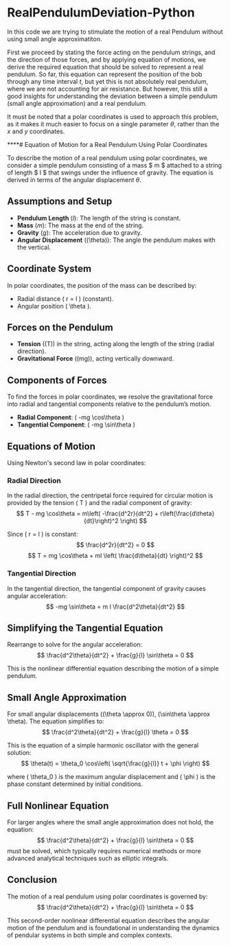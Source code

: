 # RealPendulumDeviation-Python
In this code we are trying to stimulate the motion of a real Pendulum without using small angle approximatiton.

First we proceed by stating the force acting on the pendulum strings, and the direction of those forces, and by applying equation of motions, we derive the required equation that should be solved to represent a real pendulum. So far, this equation can represent the position of the bob through any time interval $t$, but yet this is not absolutely real pendulum, where we are not accounting for air resistance. But however, this still a good insights for understanding the deviation between a simple pendulum (small angle approximation) and a real pendulum.

It must be noted that a polar coordinates is used to approach this problem, as it makes it much easier to focus on a single parameter $\theta$, rather than the $x$ and $y$ coordinates.

****# Equation of Motion for a Real Pendulum Using Polar Coordinates

To describe the motion of a real pendulum using polar coordinates, we consider a simple pendulum consisting of a mass $ m $ attached to a string of length $ l $ that swings under the influence of gravity. The equation is derived in terms of the angular displacement $\theta$.

## Assumptions and Setup

- **Pendulum Length** ($l$): The length of the string is constant.
- **Mass** ($m$): The mass at the end of the string.
- **Gravity** ($g$): The acceleration due to gravity.
- **Angular Displacement** (\(\theta\)): The angle the pendulum makes with the vertical.

## Coordinate System

In polar coordinates, the position of the mass can be described by:
- Radial distance \( r = l \) (constant).
- Angular position \( \theta \).

## Forces on the Pendulum

- **Tension** (\(T\)) in the string, acting along the length of the string (radial direction).
- **Gravitational Force** (\(mg\)), acting vertically downward.

## Components of Forces

To find the forces in polar coordinates, we resolve the gravitational force into radial and tangential components relative to the pendulum’s motion.

- **Radial Component**: \( -mg \cos\theta \)
- **Tangential Component**: \( -mg \sin\theta \)

## Equations of Motion

Using Newton's second law in polar coordinates:

### Radial Direction

In the radial direction, the centripetal force required for circular motion is provided by the tension \( T \) and the radial component of gravity:
$$
T - mg \cos\theta = m\left( -\frac{d^2r}{dt^2} + r\left(\frac{d\theta}{dt}\right)^2 \right)
$$

Since \( r = l \) is constant:
$$
\frac{d^2r}{dt^2} = 0
$$
$$
T = mg \cos\theta + ml \left( \frac{d\theta}{dt} \right)^2
$$

### Tangential Direction

In the tangential direction, the tangential component of gravity causes angular acceleration:
$$
-mg \sin\theta = m l \frac{d^2\theta}{dt^2}
$$

## Simplifying the Tangential Equation

Rearrange to solve for the angular acceleration:
$$
\frac{d^2\theta}{dt^2} + \frac{g}{l} \sin\theta = 0
$$

This is the nonlinear differential equation describing the motion of a simple pendulum.

## Small Angle Approximation

For small angular displacements (\(\theta \approx 0\)), \(\sin\theta \approx \theta\). The equation simplifies to:
$$
\frac{d^2\theta}{dt^2} + \frac{g}{l} \theta = 0
$$

This is the equation of a simple harmonic oscillator with the general solution:
$$
\theta(t) = \theta_0 \cos\left( \sqrt{\frac{g}{l}} t + \phi \right)
$$

where \( \theta_0 \) is the maximum angular displacement and \( \phi \) is the phase constant determined by initial conditions.

## Full Nonlinear Equation

For larger angles where the small angle approximation does not hold, the equation:
$$
\frac{d^2\theta}{dt^2} + \frac{g}{l} \sin\theta = 0
$$
must be solved, which typically requires numerical methods or more advanced analytical techniques such as elliptic integrals.

## Conclusion

The motion of a real pendulum using polar coordinates is governed by:
$$
\frac{d^2\theta}{dt^2} + \frac{g}{l} \sin\theta = 0
$$

This second-order nonlinear differential equation describes the angular motion of the pendulum and is foundational in understanding the dynamics of pendular systems in both simple and complex contexts.
